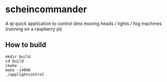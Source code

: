 # scheincommander
A qt quick application to control dmx moving heads / lights / fog machines (running on a raspberry pi)

## How to build

```
mkdir build
cd build
cmake ..
make -j4096
./applightcontrol
```
